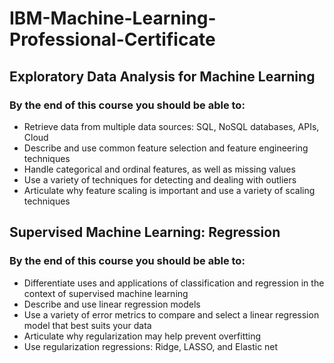 # IBM-Machine-Learning-Professional-Certificate

## Exploratory Data Analysis for Machine Learning

### By the end of this course you should be able to:
- Retrieve data from multiple data sources: SQL, NoSQL databases, APIs, Cloud 
- Describe and use common feature selection and feature engineering techniques
- Handle categorical and ordinal features, as well as missing values
- Use a variety of techniques for detecting and dealing with outliers
- Articulate why feature scaling is important and use a variety of scaling techniques

## Supervised Machine Learning: Regression

### By the end of this course you should be able to:
- Differentiate uses and applications of classification and regression in the context of supervised machine learning 
- Describe and use linear regression models
- Use a variety of error metrics to compare and select a linear regression model that best suits your data
- Articulate why regularization may help prevent overfitting
- Use regularization regressions: Ridge, LASSO, and Elastic net
